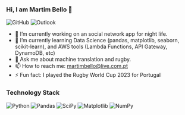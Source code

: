 ### Hi, I am Martim Bello 👋

![GitHub](https://img.shields.io/badge/github-%23121011.svg?style=for-the-badge&logo=github&logoColor=white)
![Outlook](https://img.shields.io/badge/Microsoft_Outlook-0078D4?style=for-the-badge&logo=microsoft-outlook&logoColor=white)
<!--
**MartimBello/MartimBello** is a ✨ _special_ ✨ repository because its `README.md` (this file) appears on your GitHub profile.

Here are some ideas to get you started:
-->
- 🔭 I’m currently working on an social network app for night life.
- 🌱 I’m currently learning Data Science (pandas, matplotlib, seaborn, scikit-learn), and AWS tools (Lambda Functions, API Gateway, DynamoDB, etc)
- 💬 Ask me about machine translation and rugby.
- 📫 How to reach me: martimbello@live.com.pt
- ⚡ Fun fact: I played the Rugby World Cup 2023 for Portugal

### Technology Stack
![Python](https://img.shields.io/badge/python-3670A0?style=for-the-badge&logo=python&logoColor=ffdd54)
![Pandas](https://img.shields.io/badge/pandas-%23150458.svg?style=for-the-badge&logo=pandas&logoColor=white)
![SciPy](https://img.shields.io/badge/SciPy-%230C55A5.svg?style=for-the-badge&logo=scipy&logoColor=%white)
![Matplotlib](https://img.shields.io/badge/Matplotlib-%23ffffff.svg?style=for-the-badge&logo=Matplotlib&logoColor=black)
![NumPy](https://img.shields.io/badge/numpy-%23013243.svg?style=for-the-badge&logo=numpy&logoColor=white)
